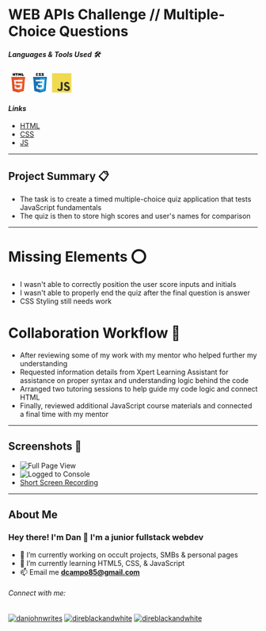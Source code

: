 # WEB APIs Challenge // Multiple-Choice Questions

##### _Languages & Tools Used_ 🛠
<p align="left">
<img src="https://raw.githubusercontent.com/devicons/devicon/master/icons/html5/html5-original-wordmark.svg" alt="html5" width="40" height="40"/>
<img src="https://raw.githubusercontent.com/devicons/devicon/master/icons/css3/css3-original-wordmark.svg" alt="css3" width="40" height="40"/>
<a href="https://developer.mozilla.org/en-US/docs/Web/JavaScript" target="_blank" rel="noreferrer"> <img src="https://raw.githubusercontent.com/devicons/devicon/master/icons/javascript/javascript-original.svg" alt="javascript" width="40" height="40"/> </a>  
</p>

#### _Links_
* <a href="https://github.com/F3N215/MCQ-Challenge/blob/main/index.html">HTML</a>
* <a href="https://github.com/F3N215/MCQ-Challenge/blob/main/assets/style.css">CSS</a>
* <a href="https://github.com/F3N215/MCQ-Challenge/blob/main/assets/script.js">JS</a>

-----
## Project Summary 📋
* The task is to create a timed multiple-choice quiz application that tests JavaScript fundamentals
* The quiz is then to store high scores and user's names for comparison 
-----
# Missing Elements ⭕  
* I wasn't able to correctly position the user score inputs and initials
* I wasn't able to properly end the quiz after the final question is answer
* CSS Styling still needs work 

# Collaboration Workflow 🦾
* After reviewing some of my work with my mentor who helped further my understanding
* Requested information details from Xpert Learning Assistant for assistance on proper syntax and understanding logic behind the code
* Arranged two tutoring sessions to help guide my code logic and connect HTML
* Finally, reviewed additional JavaScript course materials and connected a final time with my mentor

-----
## Screenshots 📸
* ![Full Page View](images/Screenshot-1.png)
* ![Logged to Console](images/Screenshot-2.png)
* <a href="https://streamable.com/jc3307">Short Screen Recording</a>

-----
## About Me
<h3 align="left">Hey there! I'm Dan 👋 I'm a junior fullstack webdev</h3>

* 🔭 I’m currently working on occult projects, SMBs & personal pages
* 🌱 I’m currently learning HTML5, CSS, & JavaScript
* 📫 Email me **dcampo85@gmail.com**

<h6 align="left">Connect with me:</h6>
<p align="left">
<a href="https://twitter.com/danjohnwrites" target="blank"><img align="center" src="https://raw.githubusercontent.com/rahuldkjain/github-profile-readme-generator/master/src/images/icons/Social/twitter.svg" alt="danjohnwrites" height="30" width="40" /></a>
<a href="https://instagram.com/direblackandwhite" target="blank"><img align="center" src="https://raw.githubusercontent.com/rahuldkjain/github-profile-readme-generator/master/src/images/icons/Social/instagram.svg" alt="direblackandwhite" height="30" width="40" /></a>
<a href="https://instagram.com/direpike" target="blank"><img align="center" src="https://raw.githubusercontent.com/rahuldkjain/github-profile-readme-generator/master/src/images/icons/Social/instagram.svg" alt="direblackandwhite" height="30" width="40" /></a>
</p>
